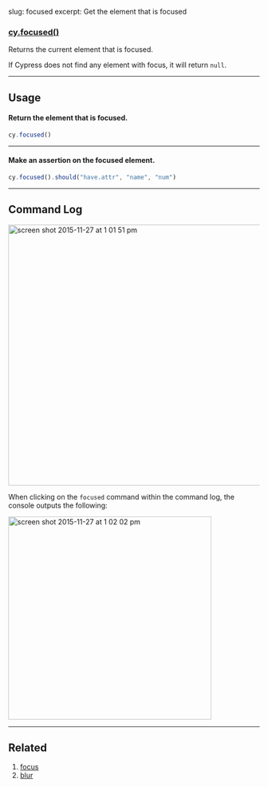 slug: focused
excerpt: Get the element that is focused

### [cy.focused()](#usage)
Returns the current element that is focused.

If Cypress does not find any element with focus, it will return `null`.

***

## Usage

#### Return the element that is focused.

```javascript
cy.focused()
```

***

#### Make an assertion on the focused element.

```javascript
cy.focused().should("have.attr", "name", "num")
```

***

## Command Log

<img width="523" alt="screen shot 2015-11-27 at 1 01 51 pm" src="https://cloud.githubusercontent.com/assets/1271364/11446780/f71fb350-9509-11e5-963a-a6940fbc63b6.png">

When clicking on the `focused` command within the command log, the console outputs the following:

<img width="407" alt="screen shot 2015-11-27 at 1 02 02 pm" src="https://cloud.githubusercontent.com/assets/1271364/11446771/d104a6d0-9509-11e5-9464-2e397cb1eb24.png">

***

## Related
1. [focus](http://on.cypress.io/api/focus)
2. [blur](http://on.cypress.io/api/blur)
